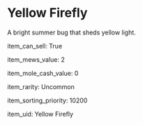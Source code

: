 # Yellow Firefly

A bright summer bug that sheds yellow light.

item_can_sell: True

item_mews_value: 2

item_mole_cash_value: 0

item_rarity: Uncommon

item_sorting_priority: 10200

item_uid: Yellow Firefly